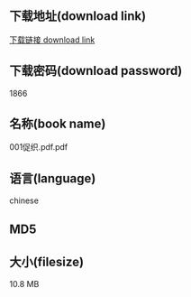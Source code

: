 ## 下载地址(download link)
[下载链接 download link](https://voluble-croquembouche-d321dc.netlify.app/?s=001%E4%BF%83%E7%BB%87.pdf)

## 下载密码(download password)
1866

## 名称(book name)
001促织.pdf.pdf

## 语言(language)
chinese

## MD5


## 大小(filesize)
10.8 MB
